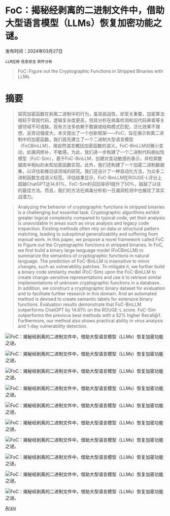 # FoC：揭秘经剥离的二进制文件中，借助大型语言模型（LLMs）恢复加密功能之谜。

发布时间：2024年03月27日

`LLM应用` `信息安全` `软件分析`

> FoC: Figure out the Cryptographic Functions in Stripped Binaries with LLMs

# 摘要

> 探究加密函数在剥离二进制中的行为，虽具挑战性，却至关重要。加密算法相较于常规代码，逻辑复杂度更高，但其分析在病毒检测和旧代码审查等关键领域不可或缺。现有方法多依赖于数据或结构模式匹配，泛化效果不理想，且劳动强度大。本文提出了一个创新框架——FoC，旨在揭示剥离二进制中的加密函数。我们首先建立了一个二进制大型语言模型（FoCBinLLM），用自然语言概括加密函数的语义。FoC-BinLLM对微小变动，如漏洞修补，不敏感。为此，我们进一步构建了一个二进制代码相似性模型（FoC-Sim），基于FoC-BinLLM，创建对变动敏感的表示，并检索数据库中相似的未知加密函数实现。此外，我们还构建了一个加密二进制数据集，以评估和推动该领域的研究。我们还设计了一种自动化方法，为众多二进制函数生成语义标签。评估结果显示，FoC-BinLLM在ROUGE-L评分上超越ChatGPT达14.61%，FoC-Sim的召回率@1提升了50%，超越了以往的最佳方法。而且，我们的方法在病毒分析和一日漏洞检测中也展现了其实战潜力。

> Analyzing the behavior of cryptographic functions in stripped binaries is a challenging but essential task. Cryptographic algorithms exhibit greater logical complexity compared to typical code, yet their analysis is unavoidable in areas such as virus analysis and legacy code inspection. Existing methods often rely on data or structural pattern matching, leading to suboptimal generalizability and suffering from manual work. In this paper, we propose a novel framework called FoC to Figure out the Cryptographic functions in stripped binaries. In FoC, we first build a binary large language model (FoCBinLLM) to summarize the semantics of cryptographic functions in natural language. The prediction of FoC-BinLLM is insensitive to minor changes, such as vulnerability patches. To mitigate it, we further build a binary code similarity model (FoC-Sim) upon the FoC-BinLLM to create change-sensitive representations and use it to retrieve similar implementations of unknown cryptographic functions in a database. In addition, we construct a cryptographic binary dataset for evaluation and to facilitate further research in this domain. And an automated method is devised to create semantic labels for extensive binary functions. Evaluation results demonstrate that FoC-BinLLM outperforms ChatGPT by 14.61% on the ROUGE-L score. FoC-Sim outperforms the previous best methods with a 52% higher Recall@1. Furthermore, our method also shows practical ability in virus analysis and 1-day vulnerability detection.

![FoC：揭秘经剥离的二进制文件中，借助大型语言模型（LLMs）恢复加密功能之谜。](../../../paper_images/2403.18403/x1.png)

![FoC：揭秘经剥离的二进制文件中，借助大型语言模型（LLMs）恢复加密功能之谜。](../../../paper_images/2403.18403/x2.png)

![FoC：揭秘经剥离的二进制文件中，借助大型语言模型（LLMs）恢复加密功能之谜。](../../../paper_images/2403.18403/x3.png)

![FoC：揭秘经剥离的二进制文件中，借助大型语言模型（LLMs）恢复加密功能之谜。](../../../paper_images/2403.18403/x4.png)

![FoC：揭秘经剥离的二进制文件中，借助大型语言模型（LLMs）恢复加密功能之谜。](../../../paper_images/2403.18403/x5.png)

![FoC：揭秘经剥离的二进制文件中，借助大型语言模型（LLMs）恢复加密功能之谜。](../../../paper_images/2403.18403/x6.png)

![FoC：揭秘经剥离的二进制文件中，借助大型语言模型（LLMs）恢复加密功能之谜。](../../../paper_images/2403.18403/x7.png)

![FoC：揭秘经剥离的二进制文件中，借助大型语言模型（LLMs）恢复加密功能之谜。](../../../paper_images/2403.18403/x8.png)

![FoC：揭秘经剥离的二进制文件中，借助大型语言模型（LLMs）恢复加密功能之谜。](../../../paper_images/2403.18403/x9.png)

![FoC：揭秘经剥离的二进制文件中，借助大型语言模型（LLMs）恢复加密功能之谜。](../../../paper_images/2403.18403/x10.png)

[Arxiv](https://arxiv.org/abs/2403.18403)